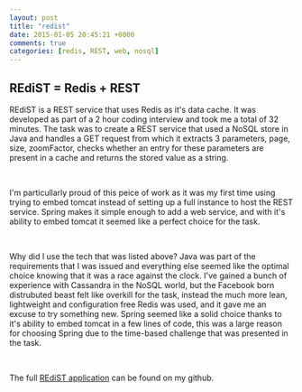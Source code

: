 ```yaml
---
layout: post
title: "redist"
date: 2015-01-05 20:45:21 +0000
comments: true
categories: [redis, REST, web, nosql]
---
```

<h2>REdiST = Redis + REST</h2>
<p>REdiST is a REST service that uses Redis as it's data cache. It was developed as part of a 2 hour coding interview and took me a total of 32 minutes. The task was to create a REST service that used a NoSQL store in Java and handles a GET request from which it extracts 3 parameters, page, size, zoomFactor, checks whether an entry for these parameters are present in a cache and returns the stored value as a string.</p>
<br/>
<p>I'm particullarly proud of this peice of work as it was my first time using trying to embed tomcat instead of setting up a full instance to host the REST service. Spring makes it simple enough to add a web service, and with it's ability to embed tomcat it seemed like a perfect choice for the task.</p>
<br/>
<p>Why did I use the tech that was listed above? Java was part of the requirements that I was issued and everything else seemed like the optimal choice knowing that it was a race against the clock. I've gained a bunch of experience with Cassandra in the NoSQL world, but the Facebook born distrubuted beast felt like overkill for the task, instead the much more lean, lightweight and configuration free Redis was used, and it gave me an excuse to try something new. Spring seemed like a solid choice thanks to it's ability to embed tomcat in a few lines of code, this was a large reason for choosing Spring due to the time-based challenge that was presented in the task.</p>
<br/>
<p>The full <a href="">REdiST application</a> can be found on my github.</p>